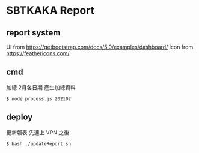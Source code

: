 # SBTKAKA Report

## report system
UI from https://getbootstrap.com/docs/5.0/examples/dashboard/
Icon from https://feathericons.com/

## cmd
加總 2月各日期 產生加總資料
```
$ node process.js 202102
```

## deploy
更新報表
先連上 VPN 之後
```
$ bash ./updateReport.sh
```